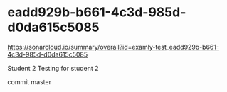 # eadd929b-b661-4c3d-985d-d0da615c5085
https://sonarcloud.io/summary/overall?id=examly-test_eadd929b-b661-4c3d-985d-d0da615c5085

Student 2 Testing for student 2



commit master